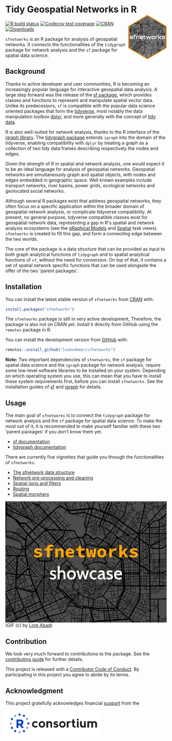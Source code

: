 # Tidy Geospatial Networks in R <img src="man/figures/logo.png" align="right" width="120" />

<!-- badges: start -->

[![R build status](https://github.com/luukvdmeer/sfnetworks/workflows/R-CMD-check/badge.svg)](https://github.com/luukvdmeer/sfnetworks/actions)
[![Codecov test coverage](https://codecov.io/gh/luukvdmeer/sfnetworks/branch/master/graph/badge.svg)](https://codecov.io/gh/luukvdmeer/sfnetworks/)
[![CRAN](http://www.r-pkg.org/badges/version/sfnetworks)](https://cran.r-project.org/package=sfnetworks)
[![Downloads](https://cranlogs.r-pkg.org/badges/sfnetworks?color=orange)](https://cran.r-project.org/package=sfnetworks)

<!-- badges: end -->

`sfnetworks` is an R package for analysis of geospatial networks. It connects the functionalities of the `tidygraph` package for network analysis and the `sf` package for spatial data science.

## Background

Thanks to active developer and user communities, R is becoming an increasingly popular language for interactive geospatial data analysis. A large step forward was the release of the [sf package](https://r-spatial.github.io/sf/), which provides classes and functions to represent and manipulate spatial vector data. Unlike its predecessors, `sf` is compatible with the popular data science oriented packages that form the [tidyverse](https://www.tidyverse.org/), most notably the data manipulation toolbox [dplyr](https://dplyr.tidyverse.org/), and more generally with the concept of [tidy data](https://vita.had.co.nz/papers/tidy-data.pdf).

R is also well-suited for network analysis, thanks to the R interface of the [igraph library](https://igraph.org/). The [tidygraph package](https://tidygraph.data-imaginist.com/index.html) extends `igraph` into the domain of the tidyverse, enabling compatibility with `dplyr` by treating a graph as a collection of two tidy data frames describing respectively the nodes and edges.

Given the strength of R in spatial *and* network analysis, one would expect it to be an ideal language for analysis of geospatial networks. Geospatial networks are simultaneously graph and spatial objects, with nodes and edges embedded in geographic space. Well known examples include transport networks, river basins, power grids, ecological networks and geolocated social networks.

Although several R packages exist that address geospatial networks, they often focus on a specific application within the broader domain of geospatial network analysis, or complicate tidyverse compatibility. At present, no general purpose, tidyverse compatible classes exist for geospatial network data, representing a gap in R's spatial and network analysis ecosystems (see the [gRaphical Models](https://cran.r-project.org/view=gR) and [Spatial](https://cran.r-project.org/view=Spatial) task views). `sfnetworks` is created to fill this gap, and form a connecting edge between the two worlds.

The core of the package is a data structure that can be provided as input to both graph analytical functions of `tidygraph` and to spatial analytical functions of `sf`, without the need for conversion. On top of that, it contains a set of spatial network specific functions that can be used alongside the offer of the two 'parent packages'.

## Installation

You can install the latest stable version of `sfnetworks` from [CRAN](https://cran.r-project.org/package=sfnetworks) with:

``` r
install.packages("sfnetworks")
```

The `sfnetworks` package is still in very active development, Therefore, the package is also not on CRAN yet. Install it directly from GitHub using the `remotes` package in R.

You can install the development version from [GitHub](https://github.com/luukvdmeer/sfnetworks) with:

```r
remotes::install_github("luukvdmeer/sfnetworks")
```

**Note:** Two important dependencies of `sfnetworks`, the `sf` package for spatial data science and the `igraph` package for network analysis, require some low-level software libraries to be installed on your system. Depending on which operating system you use, this can mean that you have to install these system requirements first, before you can install `sfnetworks`. See the installation guides of [sf](https://github.com/r-spatial/sf#installing) and [igraph](https://github.com/igraph/rigraph#installation) for details.

## Usage

The main goal of `sfnetworks` is to connect the `tidygraph` package for network analysis and the `sf` package for spatial data science. To make the most out of it, it is recommended to make yourself familiar with these two 'parent packages' if you don't know them yet.

- [sf documentation](https://r-spatial.github.io/sf/)
- [tidygraph documentation](https://tidygraph.data-imaginist.com/)

There are currently five vignettes that guide you through the functionalities of `sfnetworks`:

- [The sfnetwork data structure](https://luukvdmeer.github.io/sfnetworks/articles/structure.html)
- [Network pre-processing and cleaning](https://luukvdmeer.github.io/sfnetworks/articles/preprocess_and_clean.html)
- [Spatial joins and filters](https://luukvdmeer.github.io/sfnetworks/articles/join_filter.html)
- [Routing](https://luukvdmeer.github.io/sfnetworks/articles/routing.html)
- [Spatial morphers](https://luukvdmeer.github.io/sfnetworks/articles/morphers.html)

<img align="left" src="https://github.com/loreabad6/ggraph-spatial-examples/blob/main/figs/sfnetworks-showcase.gif" >

(GIF (c) by [Lore Abad](https://github.com/loreabad6))

## Contribution

We look very much forward to contributions to the package. See the [contributing guide](https://github.com/luukvdmeer/sfnetworks/blob/master/CONTRIBUTING.md) for further details.

This project is released with a [Contributor Code of Conduct](https://github.com/luukvdmeer/sfnetworks/blob/master/CODE_OF_CONDUCT.md). By participating in this project you agree to abide by its terms.

## Acknowledgment

This project gratefully acknowledges financial [support](https://www.r-consortium.org/projects) from the

<a href="https://www.r-consortium.org/projects/awarded-projects">
<img src="https://raw.githubusercontent.com/RConsortium/artwork/main/r_consortium/R_Consortium-logo-horizontal-color.png" width="300">
</a>
